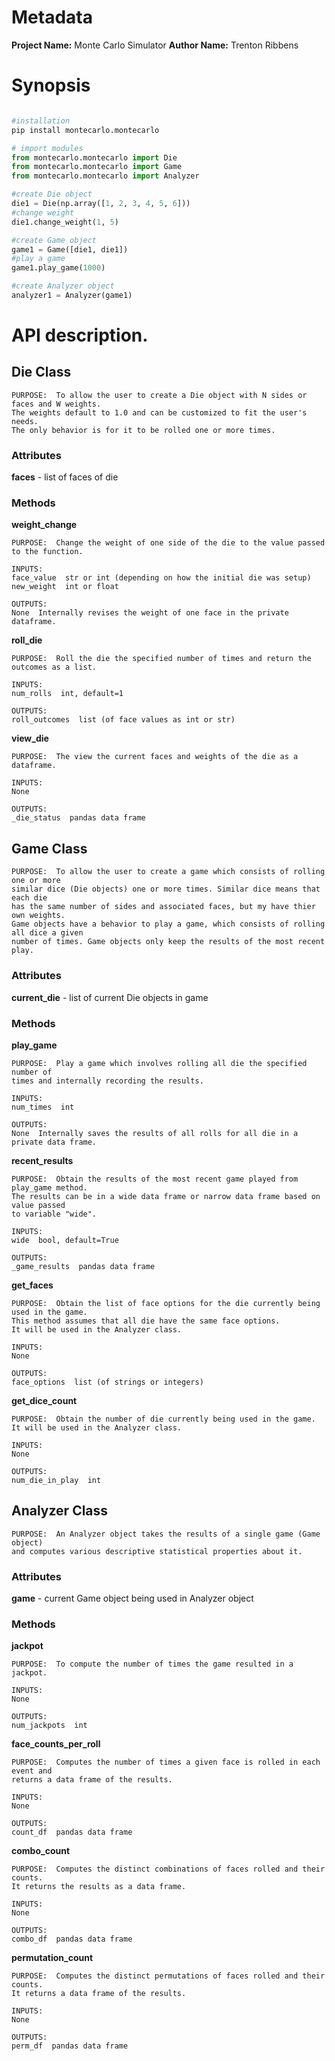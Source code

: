 # Metadata  
**Project Name:** Monte Carlo Simulator
**Author Name:** Trenton Ribbens

# Synopsis
```python

#installation
pip install montecarlo.montecarlo

# import modules
from montecarlo.montecarlo import Die
from montecarlo.montecarlo import Game
from montecarlo.montecarlo import Analyzer

#create Die object
die1 = Die(np.array([1, 2, 3, 4, 5, 6]))
#change weight
die1.change_weight(1, 5)

#create Game object
game1 = Game([die1, die1])
#play a game
game1.play_game(1000)

#create Analyzer object
analyzer1 = Analyzer(game1)

```

# API description. 

## Die Class

    PURPOSE:  To allow the user to create a Die object with N sides or faces and W weights.
    The weights default to 1.0 and can be customized to fit the user's needs.
    The only behavior is for it to be rolled one or more times.

### Attributes

**faces** - list of faces of die

### Methods

**weight_change**
    
    PURPOSE:  Change the weight of one side of the die to the value passed to the function.

    INPUTS:  
    face_value  str or int (depending on how the initial die was setup)
    new_weight  int or float

    OUTPUTS:
    None  Internally revises the weight of one face in the private dataframe.

**roll_die**
    
    PURPOSE:  Roll the die the specified number of times and return the outcomes as a list.
        
    INPUTS:
    num_rolls  int, default=1

    OUTPUTS:
    roll_outcomes  list (of face values as int or str)

**view_die**

    PURPOSE:  The view the current faces and weights of the die as a dataframe.
        
    INPUTS:
    None

    OUTPUTS:
    _die_status  pandas data frame


## Game Class

    PURPOSE:  To allow the user to create a game which consists of rolling one or more
    similar dice (Die objects) one or more times. Similar dice means that each die
    has the same number of sides and associated faces, but my have thier own weights.
    Game objects have a behavior to play a game, which consists of rolling all dice a given
    number of times. Game objects only keep the results of the most recent play.

### Attributes

**current_die** - list of current Die objects in game

### Methods

**play_game**

    PURPOSE:  Play a game which involves rolling all die the specified number of 
    times and internally recording the results.
        
    INPUTS:
    num_times  int

    OUTPUTS:
    None  Internally saves the results of all rolls for all die in a private data frame.

**recent_results**

    PURPOSE:  Obtain the results of the most recent game played from play_game method.
    The results can be in a wide data frame or narrow data frame based on value passed 
    to variable "wide".

    INPUTS:
    wide  bool, default=True

    OUTPUTS:
    _game_results  pandas data frame
    
**get_faces**

    PURPOSE:  Obtain the list of face options for the die currently being used in the game.
    This method assumes that all die have the same face options.
    It will be used in the Analyzer class.
        
    INPUTS:
    None

    OUTPUTS:
    face_options  list (of strings or integers)
    
**get_dice_count**

    PURPOSE:  Obtain the number of die currently being used in the game.
    It will be used in the Analyzer class.
        
    INPUTS:
    None

    OUTPUTS:
    num_die_in_play  int
    

## Analyzer Class

    PURPOSE:  An Analyzer object takes the results of a single game (Game object)
    and computes various descriptive statistical properties about it.
    
### Attributes

**game** - current Game object being used in Analyzer object

### Methods

**jackpot**

    PURPOSE:  To compute the number of times the game resulted in a jackpot.
        
    INPUTS:
    None

    OUTPUTS:
    num_jackpots  int

**face_counts_per_roll**

    PURPOSE:  Computes the number of times a given face is rolled in each event and
    returns a data frame of the results.
        
    INPUTS:
    None

    OUTPUTS:
    count_df  pandas data frame

**combo_count**

    PURPOSE:  Computes the distinct combinations of faces rolled and their counts.
    It returns the results as a data frame.
        
    INPUTS:
    None

    OUTPUTS:
    combo_df  pandas data frame
    
**permutation_count**

    PURPOSE:  Computes the distinct permutations of faces rolled and their counts.
    It returns a data frame of the results.
        
    INPUTS:
    None

    OUTPUTS:
    perm_df  pandas data frame
    
